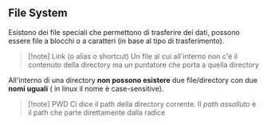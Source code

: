 ## File System
Esistono dei file speciali che permettono di trasferire dei dati, possono essere file a blocchi o a caratteri (in base al tipo di trasferimento).
>[!note] Link (o alias o shortcut)
>Un file al cui all'interno non c'è il contenuto della directory ma un puntatore che porta a quella directory

All'interno di una directory **non possono esistere** due file/directory con due **nomi uguali** ( in linux il nome è case-sensitive).
>[!note] PWD
>Ci dice il path della directory corrente. Il *path assolluto* è il path che parte direttamente dalla radice




